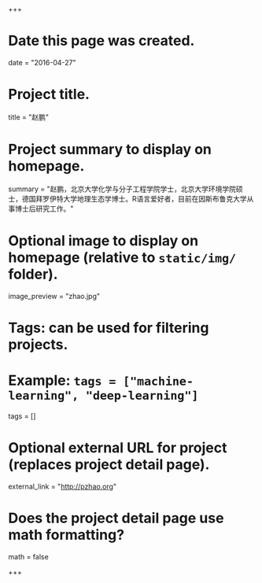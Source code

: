 +++
# Date this page was created.
date = "2016-04-27"

# Project title.
title = "赵鹏"

# Project summary to display on homepage.
summary = "赵鹏，北京大学化学与分子工程学院学士，北京大学环境学院硕士，德国拜罗伊特大学地理生态学博士。R语言爱好者，目前在因斯布鲁克大学从事博士后研究工作。"

# Optional image to display on homepage (relative to `static/img/` folder).
image_preview = "zhao.jpg"

# Tags: can be used for filtering projects.
# Example: `tags = ["machine-learning", "deep-learning"]`
tags = []

# Optional external URL for project (replaces project detail page).
external_link = "http://pzhao.org"

# Does the project detail page use math formatting?
math = false

+++
